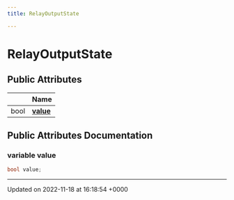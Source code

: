 ```yaml
---
title: RelayOutputState

---
```


# RelayOutputState





## Public Attributes

|                | Name           |
| -------------- | -------------- |
| bool | **[value](/SignallingSystem-doc/mainsystem/Classes/classRelayOutputState/#variable-value)**  |

## Public Attributes Documentation

### variable value

```csharp
bool value;
```


-------------------------------

Updated on 2022-11-18 at 16:18:54 +0000